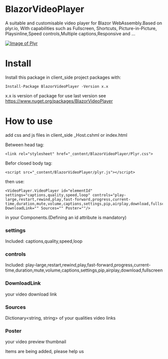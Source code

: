 # BlazorVideoPlayer
A suitable and customisable video player for Blazor WebAssembly.Based on plyr.io, With capabilities such as Fullscreen, Shortcuts, Picture-in-Picture, Playsinline,Speed controls,Multiple captions,Responsive and ...

[![Image of Plyr](https://user-images.githubusercontent.com/65253484/115996747-d4299e80-a5f5-11eb-97c6-23e268a31b0d.png)](https://www.nuget.org/packages/BlazorVideoPlayer)


# Install
Install this package in client_side project packages with:
```
Install-Package BlazorVideoPlayer -Version x.x
``` 
x.x is version of package for use last version see https://www.nuget.org/packages/BlazorVideoPlayer

# How to use
add css and js files in client_side _Host.cshml or index.html

Between head tag:
```
<link rel="stylesheet" href="_content/BlazorVideoPlayer/Plyr.css">
```

Befor closed body tag:
```
<script src="_content/BlazorVideoPlayer/plyr.js"></script>
```

then use:
```
<VideoPlayer.VideoPlayer id="elementId" settings="captions,quality,speed,loop" controls="play-large,restart,rewind,play,fast-forward,progress,current-time,duration,mute,volume,captions,settings,pip,airplay,download,fullscreen" DownloadLink="" Sources="" Poster=""/>
```
in your Components.(Defining an id attribute is mandatory)

### settings
Included: captions,quality,speed,loop

### controls
Included: play-large,restart,rewind,play,fast-forward,progress,current-time,duration,mute,volume,captions,settings,pip,airplay,download,fullscreen

### DownloadLink
your video download link

### Sources
Dictionary<string, string> of your qualities video links

### Poster
your video preview thumbnail

Items are being added, please help us
